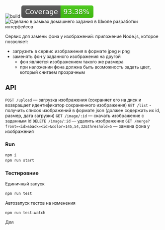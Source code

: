 ![build](https://github.com/ArtemyMagarin/ydx-nodejs-hw01/actions/workflows/action.yml/badge.svg)
![jest coverage](badges/coverage-badge.svg)
![Сделано в рамках домашнего задания в Школе разработки интерфейсов](https://img.shields.io/badge/%D0%AF%D0%BD%D0%B4%D0%B5%D0%BA%D1%81-%D0%A8%D0%A0%D0%98-ff0000)

Cервис для замены фона у изображений: приложение Node.js, которое позволяет:
 - загрузить в сервис изображения в формате jpeg и png
 - заменять фон у заданного изображения на другой
    - фон является изображением такого же размера
    - при наложении фона должна быть возможность задать цвет, который считаем прозрачным

## API
`POST /upload`  — загрузка изображения (сохраняет его на диск и возвращает идентификатор сохраненного изображения)
`GET /list`  - получить список изображений в формате json (должен содержать их id, размер, дата загрузки)
`GET /image/:id`  — скачать изображение с заданным id
`DELETE /image/:id`  — удалить изображение
`GET /merge?front=<id>&back=<id>&color=145,54,32&threshold=5`  — замена фона у изображения


### Run
```bash
npm i
npm run start
```

### Тестировние

Единичный запуск
```bash
npm run test
```

Автозапуск тестов на изменения
```bash
npm run test:watch
```

Для